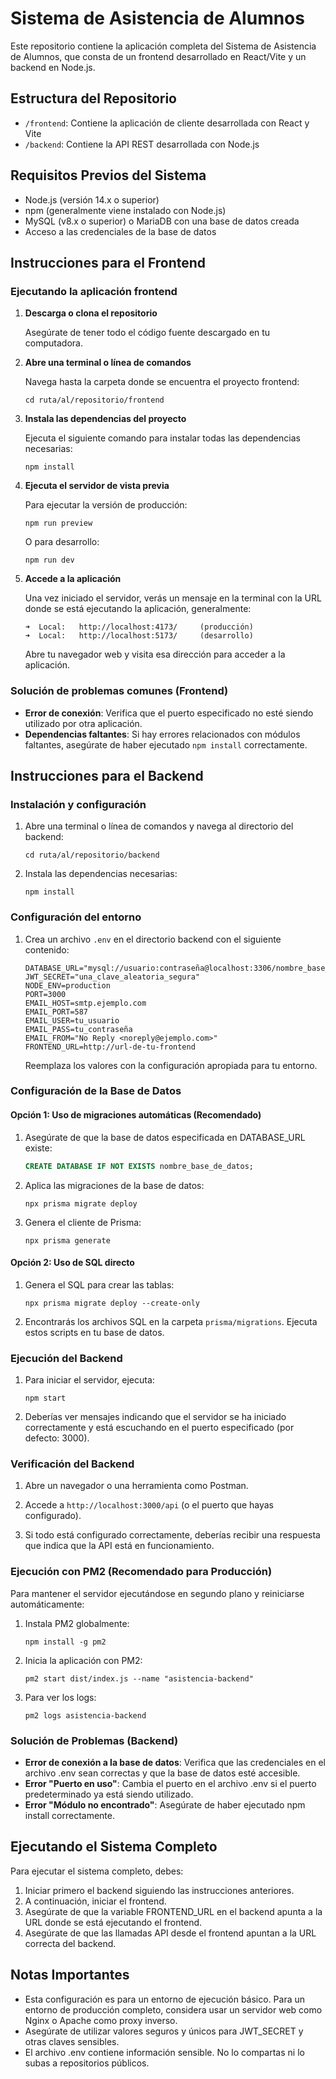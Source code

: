 # Sistema de Asistencia de Alumnos

Este repositorio contiene la aplicación completa del Sistema de Asistencia de Alumnos, que consta de un frontend desarrollado en React/Vite y un backend en Node.js.

## Estructura del Repositorio

- `/frontend`: Contiene la aplicación de cliente desarrollada con React y Vite
- `/backend`: Contiene la API REST desarrollada con Node.js

## Requisitos Previos del Sistema

- Node.js (versión 14.x o superior)
- npm (generalmente viene instalado con Node.js)
- MySQL (v8.x o superior) o MariaDB con una base de datos creada
- Acceso a las credenciales de la base de datos

## Instrucciones para el Frontend

### Ejecutando la aplicación frontend

1. **Descarga o clona el repositorio**

   Asegúrate de tener todo el código fuente descargado en tu computadora.

2. **Abre una terminal o línea de comandos**

   Navega hasta la carpeta donde se encuentra el proyecto frontend:

   ```
   cd ruta/al/repositorio/frontend
   ```

3. **Instala las dependencias del proyecto**

   Ejecuta el siguiente comando para instalar todas las dependencias necesarias:

   ```
   npm install
   ```

4. **Ejecuta el servidor de vista previa**

   Para ejecutar la versión de producción:

   ```
   npm run preview
   ```

   O para desarrollo:

   ```
   npm run dev
   ```

5. **Accede a la aplicación**

   Una vez iniciado el servidor, verás un mensaje en la terminal con la URL donde se está ejecutando la aplicación, generalmente:

   ```
   ➜  Local:   http://localhost:4173/     (producción)
   ➜  Local:   http://localhost:5173/     (desarrollo)
   ```

   Abre tu navegador web y visita esa dirección para acceder a la aplicación.

### Solución de problemas comunes (Frontend)

- **Error de conexión**: Verifica que el puerto especificado no esté siendo utilizado por otra aplicación.
- **Dependencias faltantes**: Si hay errores relacionados con módulos faltantes, asegúrate de haber ejecutado `npm install` correctamente.

## Instrucciones para el Backend

### Instalación y configuración

1. Abre una terminal o línea de comandos y navega al directorio del backend:

   ```
   cd ruta/al/repositorio/backend
   ```

2. Instala las dependencias necesarias:

   ```
   npm install
   ```

### Configuración del entorno

1. Crea un archivo `.env` en el directorio backend con el siguiente contenido:

   ```
   DATABASE_URL="mysql://usuario:contraseña@localhost:3306/nombre_base_de_datos"
   JWT_SECRET="una_clave_aleatoria_segura"
   NODE_ENV=production
   PORT=3000
   EMAIL_HOST=smtp.ejemplo.com
   EMAIL_PORT=587
   EMAIL_USER=tu_usuario
   EMAIL_PASS=tu_contraseña
   EMAIL_FROM="No Reply <noreply@ejemplo.com>"
   FRONTEND_URL=http://url-de-tu-frontend
   ```

   Reemplaza los valores con la configuración apropiada para tu entorno.

### Configuración de la Base de Datos

#### Opción 1: Uso de migraciones automáticas (Recomendado)

1. Asegúrate de que la base de datos especificada en DATABASE_URL existe:

   ```sql
   CREATE DATABASE IF NOT EXISTS nombre_base_de_datos;
   ```

2. Aplica las migraciones de la base de datos:

   ```
   npx prisma migrate deploy
   ```

3. Genera el cliente de Prisma:

   ```
   npx prisma generate
   ```

#### Opción 2: Uso de SQL directo

1. Genera el SQL para crear las tablas:

   ```
   npx prisma migrate deploy --create-only
   ```

2. Encontrarás los archivos SQL en la carpeta `prisma/migrations`. Ejecuta estos scripts en tu base de datos.

### Ejecución del Backend

1. Para iniciar el servidor, ejecuta:

   ```
   npm start
   ```

2. Deberías ver mensajes indicando que el servidor se ha iniciado correctamente y está escuchando en el puerto especificado (por defecto: 3000).

### Verificación del Backend

1. Abre un navegador o una herramienta como Postman.

2. Accede a `http://localhost:3000/api` (o el puerto que hayas configurado).

3. Si todo está configurado correctamente, deberías recibir una respuesta que indica que la API está en funcionamiento.

### Ejecución con PM2 (Recomendado para Producción)

Para mantener el servidor ejecutándose en segundo plano y reiniciarse automáticamente:

1. Instala PM2 globalmente:

   ```
   npm install -g pm2
   ```

2. Inicia la aplicación con PM2:

   ```
   pm2 start dist/index.js --name "asistencia-backend"
   ```

3. Para ver los logs:

   ```
   pm2 logs asistencia-backend
   ```

### Solución de Problemas (Backend)

- **Error de conexión a la base de datos**: Verifica que las credenciales en el archivo .env sean correctas y que la base de datos esté accesible.
- **Error "Puerto en uso"**: Cambia el puerto en el archivo .env si el puerto predeterminado ya está siendo utilizado.
- **Error "Módulo no encontrado"**: Asegúrate de haber ejecutado npm install correctamente.

## Ejecutando el Sistema Completo

Para ejecutar el sistema completo, debes:

1. Iniciar primero el backend siguiendo las instrucciones anteriores.
2. A continuación, iniciar el frontend.
3. Asegúrate de que la variable FRONTEND_URL en el backend apunta a la URL donde se está ejecutando el frontend.
4. Asegúrate de que las llamadas API desde el frontend apuntan a la URL correcta del backend.

## Notas Importantes

- Esta configuración es para un entorno de ejecución básico. Para un entorno de producción completo, considera usar un servidor web como Nginx o Apache como proxy inverso.
- Asegúrate de utilizar valores seguros y únicos para JWT_SECRET y otras claves sensibles.
- El archivo .env contiene información sensible. No lo compartas ni lo subas a repositorios públicos.

